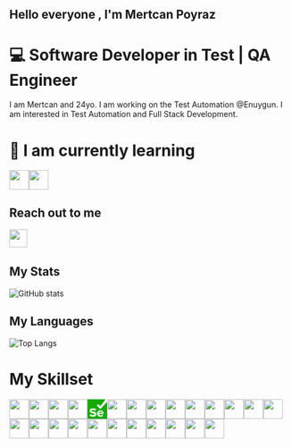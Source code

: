 ## Hello everyone , I'm Mertcan Poyraz

# 💻 Software Developer in Test | QA Engineer

I am Mertcan and 24yo. I am working on the Test Automation @Enuygun.
I am interested in Test Automation and Full Stack Development.

# 👾 I am currently learning 
<img src="https://www.edureka.co/blog/wp-content/uploads/2018/09/Golang-Logo-Golang-Tutorial-Edureka.jpg" width = "35" height = "35" align = left>
<img src="https://upload.wikimedia.org/wikipedia/commons/thumb/a/a7/React-icon.svg/1200px-React-icon.svg.png" width="35" height="35" align=left>

<br />
<br />

## Reach out to me

[<img height="32" width="32" src="https://unpkg.com/simple-icons@v7/icons/linkedin.svg"  align ="left" />][linkedin]  

[linkedin]: https://www.linkedin.com/in/poyrazmertcan/

<br />
<br />

## My Stats
![GitHub stats](https://github-readme-stats.vercel.app/api?username=PoyrazM&show_icons=true&theme=tokyonight)

## My Languages
![Top Langs](https://github-readme-stats.vercel.app/api/top-langs/?username=PoyrazM&theme=tokyonight&langs_count=10&layout=compact)


# My Skillset
<img src="https://1000logos.net/wp-content/uploads/2020/09/Java-Emblem-2048x1280.jpg" width = "35" height = "35" align = left>
<img src="https://upload.wikimedia.org/wikipedia/commons/thumb/9/99/Unofficial_JavaScript_logo_2.svg/1200px-Unofficial_JavaScript_logo_2.svg.png" width = "35" height = "35" align = left>
<img src="https://upload.wikimedia.org/wikipedia/commons/4/4c/Typescript_logo_2020.svg" width = "35" height = "35" align = left>
<img src="https://programadoresbrasil.com.br/wp-content/uploads/2021/05/spring-framework.png" width="35" height="35" align=left>
<img src="https://raw.githubusercontent.com/github/explore/5b3600551e122a3277c2c5368af2ad5725ffa9a1/topics/selenium/selenium.png" width = "35" height = "35" align = left>
<img src="https://copm.s3.amazonaws.com/581f5ac1.png" width = "35" height = "35" align = left>
<img src="https://miro.medium.com/max/400/1*qmS-f8Pv72ZavjF22v-xiw.png" width ="35" height="35"align = left>
<img src="https://avatars.mds.yandex.net/i?id=e4404bd4726626092e912b5ccd9a9f97-4322178-images-thumbs&n=13" width = "35" height ="35"align = left>
<img src="https://upload.wikimedia.org/wikipedia/commons/thumb/e/e4/Katalon-logo-vector.svg/1200px-Katalon-logo-vector.svg.png" width = "35" height ="35"align = left>
<img src="https://devqa.io/assets/images/karate-automated-api-testing.png"width = "35" height ="35"align = left>
<img src="https://miro.medium.com/max/1400/1*dOZ2YEUpPOxiNGVMq6-K_g.jpeg"width = "35" height ="35"align = left>
<img src="https://miro.medium.com/max/631/1*vVFlHffet6kcD4cBNogVzQ.png"width = "35" height ="35"align = left>
<img src="https://pbs.twimg.com/profile_images/1318604600677527552/stk8sqYZ_400x400.png"width = "35" height ="35"align = left>
<img src="https://upload.wikimedia.org/wikipedia/commons/thumb/3/3f/Git_icon.svg/1200px-Git_icon.svg.png"width = "35" height ="35"align = left>
<img src="https://miro.medium.com/max/1200/0*iBTgSG7hAjdlHZM_.png"width = "35" height ="35"align = left>
<img src="https://i.pinimg.com/originals/87/e8/49/87e8491cdd5ee5dacf3059f0c0832ce7.png" width = "35" height ="35"align = left>
<img src="https://logowiki.net/uploads/logo/a/appium.svg"width = "35" height = "35" align = left>
<img src="https://blog.jetbrains.com/wp-content/uploads/2019/08/logo.png" width="35" height ="35" align = left>
<img src="https://upload.wikimedia.org/wikipedia/commons/thumb/c/c0/WebStorm_Icon.svg/1200px-WebStorm_Icon.svg.png" width="35" height ="35" align = left>
<img src="https://1.bp.blogspot.com/-rQ70BFa26fo/Xuz5obVh5TI/AAAAAAAAVU8/sPq_JiH52xUkqk2zFV5wqWrrotaVp2sOACK4BGAsYHg/s1600/jenkinsLogo1.png" width="35" height="35" align = left>
<img src="https://repository-images.githubusercontent.com/410190953/8612467d-5a5c-40cb-a3f3-7966cea3f396" width="35" height="35" align = left>
<img src="https://cdn.dribbble.com/users/66221/screenshots/1655593/html5.png" width="35" height="35" align = left>
<img src="https://ucarecdn.com/0295176b-b17a-4106-b3b0-5bf2b14365e6/" width="35" height="35" align = left>
<img src="https://w1.pngwing.com/pngs/711/379/png-transparent-green-grass-mongodb-database-documentoriented-database-dashboard-nosql-bson-javascript.png" width="35" height="35" align = left>
<img src="https://pbs.twimg.com/profile_images/1451297216187011072/xLd1JSZk_400x400.png" width="35" height="35" align = left>

